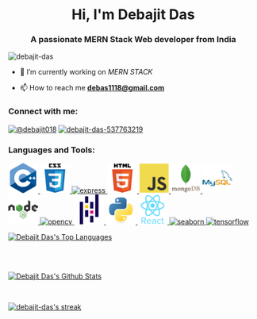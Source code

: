 <h1 align="center">Hi, I'm Debajit Das</h1>
<h3 align="center">A passionate MERN Stack Web developer from India</h3>

<p align="left"> <img src="https://komarev.com/ghpvc/?username=debajit-das&label=Profile%20views&color=0e75b6&style=flat" alt="debajit-das" /> </p>

- 🔭 I’m currently working on *MERN STACK*

- 📫 How to reach me **debas1118@gmail.com**

<h3 align="left">Connect with me: </h3>
<p align="left">
<a href="https://twitter.com/@debajit018" target="blank"><img align="center" src="https://raw.githubusercontent.com/rahuldkjain/github-profile-readme-generator/master/src/images/icons/Social/twitter.svg" alt="@debajit018" height="30" width="40" /></a>
<a href="https://linkedin.com/in/debajit-das-537763219" target="blank"><img align="center" src="https://raw.githubusercontent.com/rahuldkjain/github-profile-readme-generator/master/src/images/icons/Social/linked-in-alt.svg" alt="debajit-das-537763219" height="30" width="40" /></a>
</p>
<p align="left">
</p>

<h3 align="left">Languages and Tools:</h3>
<p align="left"> <a href="https://www.w3schools.com/cpp/" target="_blank" rel="noreferrer"> <img src="https://raw.githubusercontent.com/devicons/devicon/master/icons/cplusplus/cplusplus-original.svg" alt="cplusplus" width="60" height="60"/> </a> <a href="https://www.w3schools.com/css/" target="_blank" rel="noreferrer"> <img src="https://raw.githubusercontent.com/devicons/devicon/master/icons/css3/css3-original-wordmark.svg" alt="css3" width="60" height="60"/> </a> <a href="https://expressjs.com" target="_blank" rel="noreferrer"> <img src="https://img.icons8.com/color/48/000000/redux.png" alt="express" width="60" height="60"/> </a> <a href="https://www.w3.org/html/" target="_blank" rel="noreferrer"> <img src="https://raw.githubusercontent.com/devicons/devicon/master/icons/html5/html5-original-wordmark.svg" alt="html5" width="60" height="60"/> </a> <a href="https://developer.mozilla.org/en-US/docs/Web/JavaScript" target="_blank" rel="noreferrer"> <img src="https://raw.githubusercontent.com/devicons/devicon/master/icons/javascript/javascript-original.svg" alt="javascript" width="60" height="60"/> </a> <a href="https://www.mongodb.com/" target="_blank" rel="noreferrer"> <img src="https://raw.githubusercontent.com/devicons/devicon/master/icons/mongodb/mongodb-original-wordmark.svg" alt="mongodb" width="60" height="60"/> </a> <a href="https://www.mysql.com/" target="_blank" rel="noreferrer"> <img src="https://raw.githubusercontent.com/devicons/devicon/master/icons/mysql/mysql-original-wordmark.svg" alt="mysql" width="60" height="60"/> </a> <a href="https://nodejs.org" target="_blank" rel="noreferrer"> <img src="https://raw.githubusercontent.com/devicons/devicon/master/icons/nodejs/nodejs-original-wordmark.svg" alt="nodejs" width="60" height="60"/> </a> <a href="https://opencv.org/" target="_blank" rel="noreferrer"> <img src="https://www.vectorlogo.zone/logos/opencv/opencv-icon.svg" alt="opencv" width="60" height="60"/> </a> <a href="https://pandas.pydata.org/" target="_blank" rel="noreferrer"> <img src="https://raw.githubusercontent.com/devicons/devicon/2ae2a900d2f041da66e950e4d48052658d850630/icons/pandas/pandas-original.svg" alt="pandas" width="60" height="60"/> </a> <a href="https://www.python.org" target="_blank" rel="noreferrer"> <img src="https://raw.githubusercontent.com/devicons/devicon/master/icons/python/python-original.svg" alt="python" width="60" height="60"/> </a> <a href="https://reactjs.org/" target="_blank" rel="noreferrer"> <img src="https://raw.githubusercontent.com/devicons/devicon/master/icons/react/react-original-wordmark.svg" alt="react" width="60" height="60"/> </a> <a href="https://seaborn.pydata.org/" target="_blank" rel="noreferrer"> <img src="https://seaborn.pydata.org/_images/logo-mark-lightbg.svg" alt="seaborn" width="60" height="60"/> </a> <a href="https://www.tensorflow.org" target="_blank" rel="noreferrer"> <img src="https://www.vectorlogo.zone/logos/tensorflow/tensorflow-icon.svg" alt="tensorflow" width="60" height="60"/> </a> </p>



<!-- <p style=>&nbsp;<img align="center" src="https://github-readme-stats.vercel.app/api?username=debajit-das&show_icons=true&locale=en" alt="debajit-das" /></p>

<p><img align="center" src="https://github-readme-streak-stats.herokuapp.com/?user=debajit-das&" alt="debajit-das" /></p> -->







  <a href="https://github.com/debajit-das/github-readme-stats"><img alt="Debajit Das's Top Languages" src="https://github-readme-stats.vercel.app/api/top-langs/?username=debajit-das&langs_count=8&count_private=true&layout=compact&theme=react&hide_border=true&bg_color=060A0CD0" /></a>

  <br>
  <br>

  <a href="https://github.com/debajit-das/github-readme-stats"><img alt="Debajit Das's Github Stats" src="https://github-readme-stats.vercel.app/api?username=debajit-das&show_icons=true&count_private=true&theme=react&hide_border=true&bg_color=060A0CD0" /></a>

  <br>

  <p align="">
    <a href="https://github.com/debajit-das/github-readme-streak-stats">
        <img title="🔥 Get streak stats for your profile at git.io/streak-stats" alt="debajit-das's streak" src="https://github-readme-streak-stats.herokuapp.com/?user=debajit-das&theme=black-ice&hide_border=true&stroke=0000&background=060A0CD0"/>
    </a>
</p>
